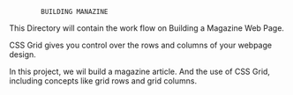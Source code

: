 			BUILDING MANAZINE

This Directory will contain the work flow on Building a Magazine Web Page.

CSS Grid gives you control over the rows and columns of your webpage design.

In this project, we wil build a magazine article. And the use of CSS Grid, including concepts like grid rows and grid columns.
